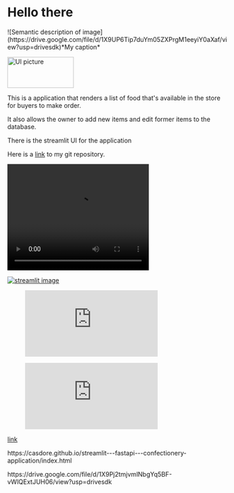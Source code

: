 <h1>Hello there</h1>
<body>
![Semantic description of image](https://drive.google.com/file/d/1X9UP6Tip7duYm05ZXPrgM1eeyiY0aXaf/view?usp=drivesdk)*My caption*
<p>
<img alt="UI picture" src="https://drive.google.com/file/d/1X9UP6Tip7duYm05ZXPrgM1eeyiY0aXaf/view?usp=drivesdk" width=150" height="70">
                               
<p>This is a application that renders a list of food that's available in the store for buyers to make order.</p> 
<p>It also allows the owner to add new items and edit former items to the database.</p>
<p>There is the streamlit UI for the application</p>
<p>Here is a <a href='https://github.com/casdore/streamlit---fastapi---confectionery-application'>link</a> to my git repository.</p>
<video width="320" height="240" controls>
  <source src="https://drive.google.com/file/d/0B6m34D8cFdpMZndKTlBRU0tmczg/preview" type="video/mp4">
Your browser does not support the video tag.
</video>

<a href="https://drive.google.com/file/d/1X9Pj2tmjvmlNbgYq5BF-vWlQExtJUH06/view?usp=drivesdk" title="Streamlit UI"><img src="https://drive.google.com/file/d/1X9UP6Tip7duYm05ZXPrgM1eeyiY0aXaf/view?usp=drivesdk" alt="streamlit image" /></a>
<p>
  
<figure class="video_container">
  <iframe src="https://drive.google.com/file/d/0B6m34D8cFdpMZndKTlBRU0tmczg/preview" frameborder="0" allowfullscreen="true"> </iframe>
</figure>

<p>
<figure class="video_container">
  <iframe src="https://drive.google.com/file/d/1X9Pj2tmjvmlNbgYq5BF-vWlQExtJUH06/preview" frameborder="0" allowfullscreen="true"> </iframe>
</figure>

<p><a href="https://github.com/casdore/streamlit---fastapi---confectionery-application/blob/master/confectionery%20-%20application/streamlit-streamlit-2020-07-21-04-07-36.webm.mp4">link</a>
<p>https://casdore.github.io/streamlit---fastapi---confectionery-application/index.html
<p>https://drive.google.com/file/d/1X9Pj2tmjvmlNbgYq5BF-vWlQExtJUH06/view?usp=drivesdk

</body>
